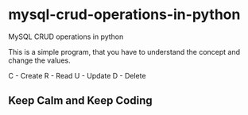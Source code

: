 # mysql-crud-operations-in-python
MySQL CRUD operations in python 

This is a simple program, that you have to understand the concept and change the values.

C - Create
R - Read
U - Update
D - Delete


## Keep Calm and Keep Coding


